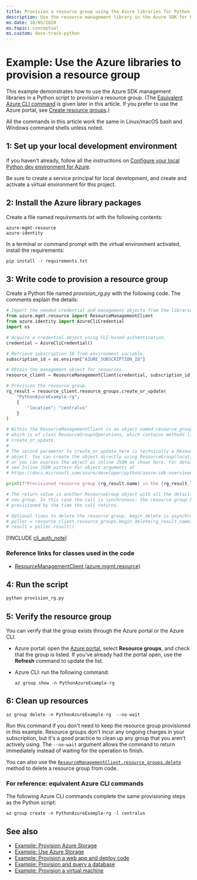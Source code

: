 ```yaml
---
title: Provision a resource group using the Azure libraries for Python
description: Use the resource management library in the Azure SDK for Python to create a resource group from Python code.
ms.date: 10/05/2020
ms.topic: conceptual
ms.custom: devx-track-python
---
```


# Example: Use the Azure libraries to provision a resource group

This example demonstrates how to use the Azure SDK management libraries in a Python script to provision a resource group. (The [Equivalent Azure CLI command](#for-reference-equivalent-azure-cli-commands) is given later in this article. If you prefer to use the Azure portal, see [Create resource groups](/azure/azure-resource-manager/management/manage-resource-groups-portal).)

All the commands in this article work the same in Linux/macOS bash and Windows command shells unless noted.

## 1: Set up your local development environment

If you haven't already, follow all the instructions on [Configure your local Python dev environment for Azure](configure-local-development-environment.md).

Be sure to create a service principal for local development, and create and activate a virtual environment for this project.

## 2: Install the Azure library packages

Create a file named *requirements.txt* with the following contents:

```text
azure-mgmt-resource
azure-identity
```

In a terminal or command prompt with the virtual environment activated, install the requirements:

```cmd
pip install -r requirements.txt
```

## 3: Write code to provision a resource group

Create a Python file named *provision_rg.py* with the following code. The comments explain the details:

```python
# Import the needed credential and management objects from the libraries.
from azure.mgmt.resource import ResourceManagementClient
from azure.identity import AzureCliCredential
import os

# Acquire a credential object using CLI-based authentication.
credential = AzureCliCredential()

# Retrieve subscription ID from environment variable.
subscription_id = os.environ["AZURE_SUBSCRIPTION_ID"]

# Obtain the management object for resources.
resource_client = ResourceManagementClient(credential, subscription_id)

# Provision the resource group.
rg_result = resource_client.resource_groups.create_or_update(
    "PythonAzureExample-rg",
    {
        "location": "centralus"
    }
)

# Within the ResourceManagementClient is an object named resource_groups,
# which is of class ResourceGroupsOperations, which contains methods like
# create_or_update.
#
# The second parameter to create_or_update here is technically a ResourceGroup
# object. You can create the object directly using ResourceGroup(location=LOCATION)
# or you can express the object as inline JSON as shown here. For details,
# see Inline JSON pattern for object arguments at
# https://docs.microsoft.com/azure/developer/python/azure-sdk-overview#inline-json-pattern-for-object-arguments.

print(f"Provisioned resource group {rg_result.name} in the {rg_result.location} region")

# The return value is another ResourceGroup object with all the details of the
# new group. In this case the call is synchronous: the resource group has been
# provisioned by the time the call returns.

# Optional lines to delete the resource group. begin_delete is asynchronous.
# poller = resource_client.resource_groups.begin_delete(rg_result.name)
# result = poller.result()
```

[!INCLUDE [cli_auth_note](includes/cli_auth_note.md)]

### Reference links for classes used in the code

- [ResourceManagementClient (azure.mgmt.resource)](/python/api/azure-mgmt-resource/azure.mgmt.resource.resourcemanagementclient)

## 4: Run the script

```cmd
python provision_rg.py
```

## 5: Verify the resource group

You can verify that the group exists through the Azure portal or the Azure CLI.

- Azure portal: open the [Azure portal](https://portal.azure.com), select **Resource groups**, and check that the group is listed. If you've already had the portal open, use the **Refresh** command to update the list.

- Azure CLI: run the following command:

    ```azurecli
    az group show -n PythonAzureExample-rg
    ```

## 6: Clean up resources

```azurecli
az group delete -n PythonAzureExample-rg  --no-wait
```

Run this command if you don't need to keep the resource group provisioned in this example. Resource groups don't incur any ongoing charges in your subscription, but it's a good practice to clean up any group that you aren't actively using. The `--no-wait` argument allows the command to return immediately instead of waiting for the operation to finish.

You can also use the [`ResourceManagementClient.resource_groups.delete`](/python/api/azure-mgmt-resource/azure.mgmt.resource.resources.v2019_10_01.operations.resourcegroupsoperations#delete-resource-group-name--custom-headers-none--raw-false--polling-true----operation-config-) method to delete a resource group from code.

### For reference: equivalent Azure CLI commands

The following Azure CLI commands complete the same provisioning steps as the Python script:

```azurecli
az group create -n PythonAzureExample-rg -l centralus
```

## See also

- [Example: Provision Azure Storage](azure-sdk-example-storage.md)
- [Example: Use Azure Storage](azure-sdk-example-storage-use.md)
- [Example: Provision a web app and deploy code](azure-sdk-example-web-app.md)
- [Example: Provision and query a database](azure-sdk-example-database.md)
- [Example: Provision a virtual machine](azure-sdk-example-virtual-machines.md)
